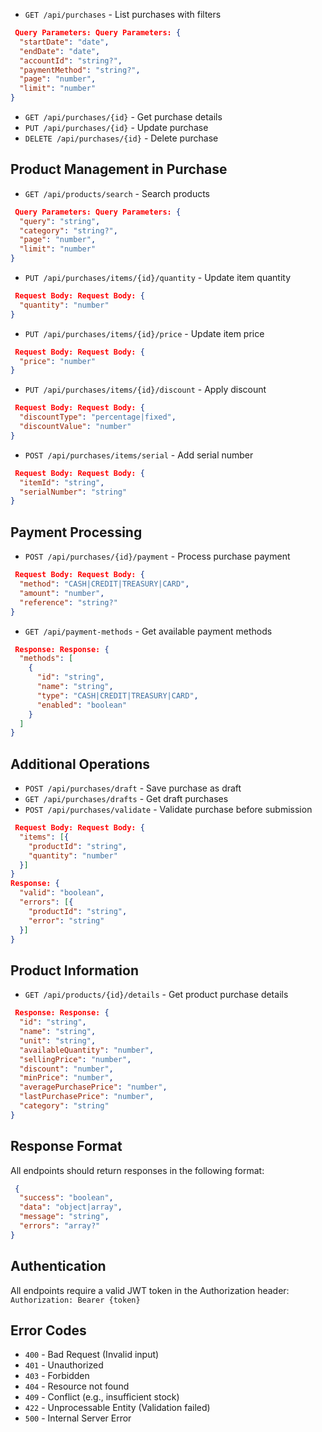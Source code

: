 

- `GET /api/purchases` - List purchases with filters

```json
 Query Parameters: Query Parameters: {
  "startDate": "date",
  "endDate": "date",
  "accountId": "string?",
  "paymentMethod": "string?",
  "page": "number",
  "limit": "number"
}

```


- `GET /api/purchases/{id}` - Get purchase details
- `PUT /api/purchases/{id}` - Update purchase
- `DELETE /api/purchases/{id}` - Delete purchase


## Product Management in Purchase

- `GET /api/products/search` - Search products

```json
 Query Parameters: Query Parameters: {
  "query": "string",
  "category": "string?",
  "page": "number",
  "limit": "number"
}

```


- `PUT /api/purchases/items/{id}/quantity` - Update item quantity

```json
 Request Body: Request Body: {
  "quantity": "number"
}

```


- `PUT /api/purchases/items/{id}/price` - Update item price

```json
 Request Body: Request Body: {
  "price": "number"
}

```


- `PUT /api/purchases/items/{id}/discount` - Apply discount

```json
 Request Body: Request Body: {
  "discountType": "percentage|fixed",
  "discountValue": "number"
}

```


- `POST /api/purchases/items/serial` - Add serial number

```json
 Request Body: Request Body: {
  "itemId": "string",
  "serialNumber": "string"
}

```




## Payment Processing

- `POST /api/purchases/{id}/payment` - Process purchase payment

```json
 Request Body: Request Body: {
  "method": "CASH|CREDIT|TREASURY|CARD",
  "amount": "number",
  "reference": "string?"
}

```


- `GET /api/payment-methods` - Get available payment methods

```json
 Response: Response: {
  "methods": [
    {
      "id": "string",
      "name": "string",
      "type": "CASH|CREDIT|TREASURY|CARD",
      "enabled": "boolean"
    }
  ]
}

```




## Additional Operations

- `POST /api/purchases/draft` - Save purchase as draft
- `GET /api/purchases/drafts` - Get draft purchases
- `POST /api/purchases/validate` - Validate purchase before submission

```json
 Request Body: Request Body: {
  "items": [{
    "productId": "string",
    "quantity": "number"
  }]
}
Response: {
  "valid": "boolean",
  "errors": [{
    "productId": "string",
    "error": "string"
  }]
}

```




## Product Information

- `GET /api/products/{id}/details` - Get product purchase details

```json
 Response: Response: {
  "id": "string",
  "name": "string",
  "unit": "string",
  "availableQuantity": "number",
  "sellingPrice": "number",
  "discount": "number",
  "minPrice": "number",
  "averagePurchasePrice": "number",
  "lastPurchasePrice": "number",
  "category": "string"
}

```




## Response Format

All endpoints should return responses in the following format:

```json
 {
  "success": "boolean",
  "data": "object|array",
  "message": "string",
  "errors": "array?"
}

```

## Authentication

All endpoints require a valid JWT token in the Authorization header:
`Authorization: Bearer {token}`

## Error Codes

- `400` - Bad Request (Invalid input)
- `401` - Unauthorized
- `403` - Forbidden
- `404` - Resource not found
- `409` - Conflict (e.g., insufficient stock)
- `422` - Unprocessable Entity (Validation failed)
- `500` - Internal Server Error


```plaintext

```